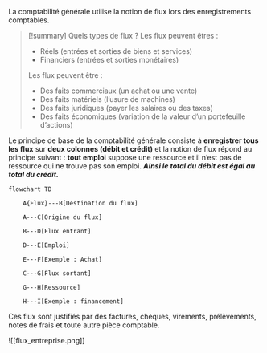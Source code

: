 La comptabilité générale utilise la notion de flux lors des enregistrements comptables.

>[!summary] Quels types de flux ?
>Les flux peuvent êtres :
> - Réels (entrées et sorties de biens et services)
> - Financiers (entrées et sorties monétaires)
> 
> Les flux peuvent être :
> - Des faits commerciaux (un achat ou une vente)
> - Des faits matériels (l’usure de machines)
> - Des faits juridiques (payer les salaires ou des taxes)
> - Des faits économiques (variation de la valeur d’un portefeuille d’actions)

Le principe de base de la comptabilité générale consiste à **enregistrer tous les flux** sur **deux colonnes (débit et crédit)** et la notion de flux répond au principe suivant : **tout emploi** suppose une ressource et il n’est pas de ressource qui ne trouve pas son emploi. ***Ainsi le total du débit est égal au total du crédit.***

```mermaid
flowchart TD

    A{Flux}---B[Destination du flux]

    A---C[Origine du flux]

    B---D[Flux entrant]

    D---E[Emploi]

    E---F[Exemple : Achat]

    C---G[Flux sortant]

    G---H[Ressource]

    H---I[Exemple : financement]
```

Ces flux sont justifiés par des factures, chèques, virements, prélèvements, notes de frais et toute autre pièce comptable.

![[flux_entreprise.png]]

